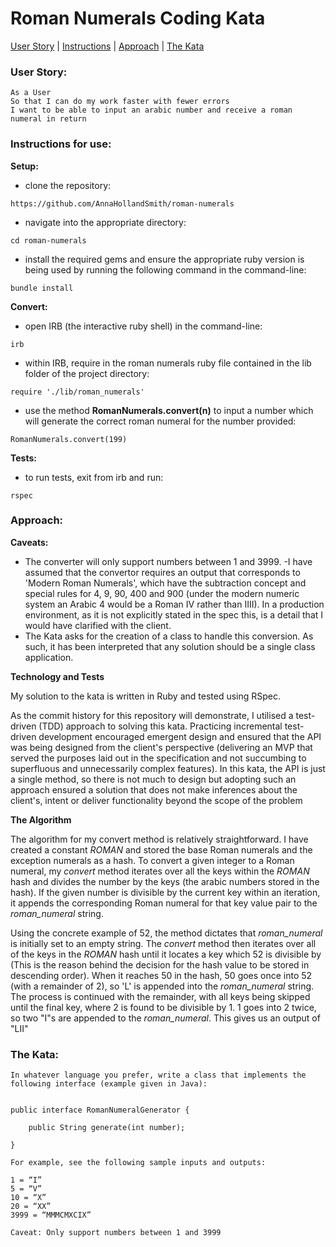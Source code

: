 # Roman Numerals Coding Kata
 [User Story](#user-story) | [Instructions](#instructions) | [Approach](#approach) | [The Kata](#the-kata)

### <a name="user-story">User Story:</a>
```
As a User
So that I can do my work faster with fewer errors
I want to be able to input an arabic number and receive a roman numeral in return
```
### <a name="instructions">Instructions for use:</a>

**Setup:**

- clone the repository:
```
https://github.com/AnnaHollandSmith/roman-numerals
```

- navigate into the appropriate directory:
```
cd roman-numerals
```

- install the required gems and ensure the appropriate ruby version is being used by running the following command in the command-line:
```
bundle install
```

**Convert:**

- open IRB (the interactive ruby shell) in the command-line:
```
irb
```
- within IRB, require in the roman numerals ruby file contained in the lib folder of the project directory:
```
require './lib/roman_numerals'
```
- use the method **RomanNumerals.convert(n)** to input a number which will generate the correct roman numeral for the number provided:
```
RomanNumerals.convert(199)
```
**Tests:**

- to run tests, exit from irb and run:
```
rspec
```

### <a name="approach">Approach:</a>

**Caveats:**

- The converter will only support numbers between 1 and 3999.
-I have assumed that the convertor requires an output that corresponds to 'Modern Roman Numerals', which have the subtraction concept and special rules for 4, 9, 90, 400 and 900 (under the modern numeric system an Arabic 4 would be a Roman IV rather than IIII). In a production environment, as it is not explicitly stated in the spec this, is a detail that I would have clarified with the client.
- The Kata asks for the creation of a class to handle this conversion. As such, it has been interpreted that any solution should be a single class application.

**Technology and Tests**

My solution to the kata is written in Ruby and tested using RSpec.

As the commit history for this repository will demonstrate, I utilised a test-driven (TDD) approach to solving this kata. Practicing incremental test-driven development encouraged emergent design and ensured that the API was being designed from the client's perspective (delivering an MVP that served the purposes laid out in the specification and not succumbing to superfluous and unnecessarily complex features). In this kata, the API is just a single method, so there is not much to design but adopting such an approach ensured a solution that does not make inferences about the client's, intent or deliver functionality beyond the scope of the problem

**The Algorithm**

The algorithm for my convert method is relatively straightforward. I have created a constant _ROMAN_ and stored the base Roman numerals and the exception numerals as a hash. To convert a given integer to a Roman numeral, my _convert_ method iterates over all the keys within the _ROMAN_ hash and divides the number by the keys (the arabic numbers stored in the hash). If the given number is divisible by the current key within an iteration, it appends the corresponding Roman numeral for that key value pair to the _roman_numeral_ string.

Using the concrete example of 52, the method dictates that _roman_numeral_ is initially set to an empty string. The _convert_ method then iterates over all of the keys in the _ROMAN_ hash until it locates a key which 52 is divisible by (This is the reason behind the decision for the hash value to be stored in descending order). When it reaches 50 in the hash, 50 goes once into 52 (with a remainder of 2), so 'L' is appended into the _roman_numeral_ string. The process is continued with the remainder, with all keys being skipped until the final key, where 2 is found to be divisible by 1. 1 goes into 2 twice, so two "I"s are appended to the _roman_numeral_. This gives us an output of "LII"

### <a name=the-kata>The Kata:</a>

```
In whatever language you prefer, write a class that implements the following interface (example given in Java):


public interface RomanNumeralGenerator {

    public String generate(int number);

}

For example, see the following sample inputs and outputs:

1 = “I”
5 = “V”
10 = “X”
20 = “XX”
3999 = “MMMCMXCIX”

Caveat: Only support numbers between 1 and 3999
```
